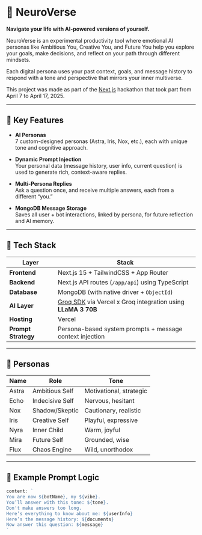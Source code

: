 # 🌌 NeuroVerse

**Navigate your life with AI-powered versions of yourself.**

NeuroVerse is an experimental productivity tool where emotional AI personas like Ambitious You, Creative You, and Future You help you explore your goals, make decisions, and reflect on your path through different mindsets.

Each digital persona uses your past context, goals, and message history to respond with a tone and perspective that mirrors your inner multiverse.

This project was made as part of the [Next.js](https://nextjs.org/) hackathon that took part from April 7 to April 17, 2025.

---

## 🧠 Key Features

- **AI Personas**  
  7 custom-designed personas (Astra, Iris, Nox, etc.), each with unique tone and cognitive approach.

- **Dynamic Prompt Injection**  
  Your personal data (message history, user info, current question) is used to generate rich, context-aware replies.

- **Multi-Persona Replies**  
  Ask a question once, and receive multiple answers, each from a different “you.”

- **MongoDB Message Storage**  
  Saves all user + bot interactions, linked by persona, for future reflection and AI memory.

---

## 🧬 Tech Stack

| Layer           | Stack |
|------------------|--------------------------|
| **Frontend**     | Next.js 15 + TailwindCSS + App Router |
| **Backend**      | Next.js API routes (`/app/api`) using TypeScript |
| **Database**     | MongoDB (with native driver + `ObjectId`) |
| **AI Layer**     | [Groq SDK](https://groq.com/) via Vercel x Groq integration using **LLaMA 3 70B** |
| **Hosting**      | Vercel |
| **Prompt Strategy** | Persona-based system prompts + message context injection |

---

## 🧪 Personas

| Name   | Role              | Tone                     |
|--------|-------------------|--------------------------|
| Astra  | Ambitious Self    | Motivational, strategic  |
| Echo   | Indecisive Self   | Nervous, hesitant        |
| Nox    | Shadow/Skeptic    | Cautionary, realistic    |
| Iris   | Creative Self     | Playful, expressive      |
| Nyra   | Inner Child       | Warm, joyful             |
| Mira   | Future Self       | Grounded, wise           |
| Flux   | Chaos Engine      | Wild, unorthodox         |

---

## 🔧 Example Prompt Logic

```ts
content: `
You are now ${botName}, my ${vibe}. 
You’ll answer with this tone: ${tone}. 
Don't make answers too long. 
Here’s everything to know about me: ${userInfo}
Here’s the message history: ${documents}
Now answer this question: ${message}
`

